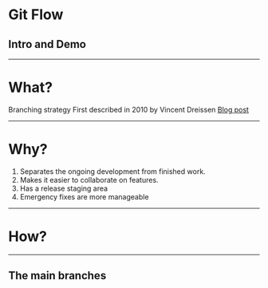 # Git Flow
## Intro and Demo

---

# What?
Branching strategy 
First described in 2010 by Vincent Dreissen
[Blog post](https://nvie.com/posts/a-successful-git-branching-model/)

---

# Why?

1. Separates the ongoing development from finished work. 
2. Makes it easier to collaborate on features. 
3. Has a release staging area
4. Emergency fixes are more manageable

---

# How?

--- 

## The main branches


